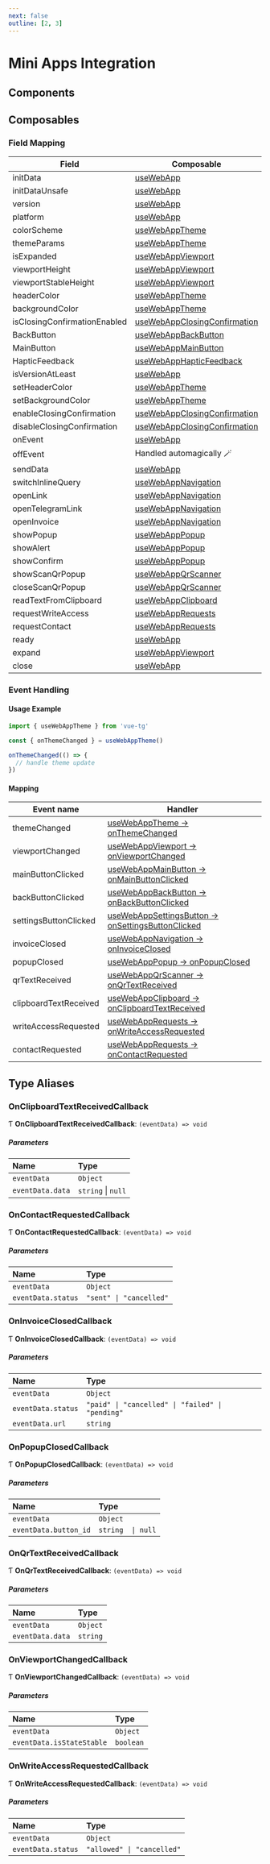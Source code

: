 ```yaml
---
next: false
outline: [2, 3]
---
```


# Mini Apps Integration

## Components

<!--@include: @/mini-apps/components/alert.md-->

<!--@include: @/mini-apps/components/back-button.md-->

<!--@include: @/mini-apps/components/closing-confirmation.md-->

<!--@include: @/mini-apps/components/confirm.md-->

<!--@include: @/mini-apps/components/main-button.md-->

<!--@include: @/mini-apps/components/popup.md-->

<!--@include: @/mini-apps/components/scan-qr.md-->

<!--@include: @/mini-apps/components/settings-button.md-->

## Composables

### Field Mapping

| Field                        | Composable                                                    |
| ---------------------------- | ------------------------------------------------------------- |
| initData                     | [useWebApp](#usewebapp)                                       |
| initDataUnsafe               | [useWebApp](#usewebapp)                                       |
| version                      | [useWebApp](#usewebapp)                                       |
| platform                     | [useWebApp](#usewebapp)                                       |
| colorScheme                  | [useWebAppTheme](#usewebapptheme)                             |
| themeParams                  | [useWebAppTheme](#usewebapptheme)                             |
| isExpanded                   | [useWebAppViewport](#usewebappviewport)                       |
| viewportHeight               | [useWebAppViewport](#usewebappviewport)                       |
| viewportStableHeight         | [useWebAppViewport](#usewebappviewport)                       |
| headerColor                  | [useWebAppTheme](#usewebapptheme)                             |
| backgroundColor              | [useWebAppTheme](#usewebapptheme)                             |
| isClosingConfirmationEnabled | [useWebAppClosingConfirmation](#usewebappclosingconfirmation) |
| BackButton                   | [useWebAppBackButton](#usewebappbackbutton)                   |
| MainButton                   | [useWebAppMainButton](#usewebappmainbutton)                   |
| HapticFeedback               | [useWebAppHapticFeedback](#usewebapphapticfeedback)           |
| isVersionAtLeast             | [useWebApp](#usewebapp)                                       |
| setHeaderColor               | [useWebAppTheme](#usewebapptheme)                             |
| setBackgroundColor           | [useWebAppTheme](#usewebapptheme)                             |
| enableClosingConfirmation    | [useWebAppClosingConfirmation](#usewebappclosingconfirmation) |
| disableClosingConfirmation   | [useWebAppClosingConfirmation](#usewebappclosingconfirmation) |
| onEvent                      | [useWebApp](#usewebapp)                                       |
| offEvent                     | Handled automagically 🪄                                      |
| sendData                     | [useWebApp](#usewebapp)                                       |
| switchInlineQuery            | [useWebAppNavigation](#usewebappnavigation)                   |
| openLink                     | [useWebAppNavigation](#usewebappnavigation)                   |
| openTelegramLink             | [useWebAppNavigation](#usewebappnavigation)                   |
| openInvoice                  | [useWebAppNavigation](#usewebappnavigation)                   |
| showPopup                    | [useWebAppPopup](#usewebapppopup)                             |
| showAlert                    | [useWebAppPopup](#usewebapppopup)                             |
| showConfirm                  | [useWebAppPopup](#usewebapppopup)                             |
| showScanQrPopup              | [useWebAppQrScanner](#usewebappqrscanner)                     |
| closeScanQrPopup             | [useWebAppQrScanner](#usewebappqrscanner)                     |
| readTextFromClipboard        | [useWebAppClipboard](#usewebappclipboard)                     |
| requestWriteAccess           | [useWebAppRequests](#usewebapprequests)                       |
| requestContact               | [useWebAppRequests](#usewebapprequests)                       |
| ready                        | [useWebApp](#usewebapp)                                       |
| expand                       | [useWebAppViewport](#usewebappviewport)                       |
| close                        | [useWebApp](#usewebapp)                                       |

### Event Handling

#### Usage Example

```ts
import { useWebAppTheme } from 'vue-tg'

const { onThemeChanged } = useWebAppTheme()

onThemeChanged(() => {
  // handle theme update
})
```

#### Mapping

| Event name            | Handler                                                                       |
| --------------------- | ----------------------------------------------------------------------------- |
| themeChanged          | [useWebAppTheme → onThemeChanged](#usewebapptheme)                            |
| viewportChanged       | [useWebAppViewport → onViewportChanged](#usewebappviewport)                   |
| mainButtonClicked     | [useWebAppMainButton → onMainButtonClicked](#usewebappmainbutton)             |
| backButtonClicked     | [useWebAppBackButton → onBackButtonClicked](#usewebappbackbutton)             |
| settingsButtonClicked | [useWebAppSettingsButton → onSettingsButtonClicked](#usewebappsettingsbutton) |
| invoiceClosed         | [useWebAppNavigation → onInvoiceClosed](#usewebappnavigation)                 |
| popupClosed           | [useWebAppPopup → onPopupClosed](#usewebapppopup)                             |
| qrTextReceived        | [useWebAppQrScanner → onQrTextReceived](#usewebappqrscanner)                  |
| clipboardTextReceived | [useWebAppClipboard → onClipboardTextReceived](#usewebappclipboard)           |
| writeAccessRequested  | [useWebAppRequests → onWriteAccessRequested](#usewebapprequests)              |
| contactRequested      | [useWebAppRequests → onContactRequested](#usewebapprequests)                  |

<!--@include: @/mini-apps/composables/use-web-app.md-->

<!--@include: @/mini-apps/composables/use-web-app-back-button.md-->

<!--@include: @/mini-apps/composables/use-web-app-clipboard.md-->

<!--@include: @/mini-apps/composables/use-web-app-closing-confirmation.md-->

<!--@include: @/mini-apps/composables/use-web-app-cloud-storage.md-->

<!--@include: @/mini-apps/composables/use-web-app-haptic-feedback.md-->

<!--@include: @/mini-apps/composables/use-web-app-main-button.md-->

<!--@include: @/mini-apps/composables/use-web-app-navigation.md-->

<!--@include: @/mini-apps/composables/use-web-app-popup.md-->

<!--@include: @/mini-apps/composables/use-web-app-qr-scanner.md-->

<!--@include: @/mini-apps/composables/use-web-app-requests.md-->

<!--@include: @/mini-apps/composables/use-web-app-send-data.md-->

<!--@include: @/mini-apps/composables/use-web-app-settings-button.md-->

<!--@include: @/mini-apps/composables/use-web-app-theme.md-->

<!--@include: @/mini-apps/composables/use-web-app-viewport.md-->

## Type Aliases

### OnClipboardTextReceivedCallback

Ƭ **OnClipboardTextReceivedCallback**: `(eventData) => void`

##### Parameters

| Name             | Type               |
| :--------------- | :----------------- |
| `eventData`      | `Object`           |
| `eventData.data` | `string` \| `null` |

### OnContactRequestedCallback

Ƭ **OnContactRequestedCallback**: `(eventData) => void`

##### Parameters

| Name               | Type                    |
| :----------------- | :---------------------- |
| `eventData`        | `Object`                |
| `eventData.status` | `"sent" \| "cancelled"` |

### OnInvoiceClosedCallback

Ƭ **OnInvoiceClosedCallback**: `(eventData) => void`

##### Parameters

| Name               | Type                                             |
| :----------------- | :----------------------------------------------- |
| `eventData`        | `Object`                                         |
| `eventData.status` | `"paid" \| "cancelled" \| "failed" \| "pending"` |
| `eventData.url`    | `string`                                         |

### OnPopupClosedCallback

Ƭ **OnPopupClosedCallback**: `(eventData) => void`

##### Parameters

| Name                  | Type              |
| :-------------------- | :---------------- |
| `eventData`           | `Object`          |
| `eventData.button_id` | `string  \| null` |

### OnQrTextReceivedCallback

Ƭ **OnQrTextReceivedCallback**: `(eventData) => void`

##### Parameters

| Name             | Type     |
| :--------------- | :------- |
| `eventData`      | `Object` |
| `eventData.data` | `string` |

### OnViewportChangedCallback

Ƭ **OnViewportChangedCallback**: `(eventData) => void`

##### Parameters

| Name                      | Type      |
| :------------------------ | :-------- |
| `eventData`               | `Object`  |
| `eventData.isStateStable` | `boolean` |

### OnWriteAccessRequestedCallback

Ƭ **OnWriteAccessRequestedCallback**: `(eventData) => void`

##### Parameters

| Name               | Type                       |
| :----------------- | :------------------------- |
| `eventData`        | `Object`                   |
| `eventData.status` | `"allowed" \| "cancelled"` |
